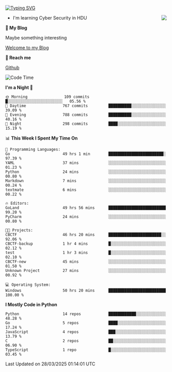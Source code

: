 [![Typing SVG](https://readme-typing-svg.herokuapp.com?font=Fira+Code&pause=1000&random=false&width=450&height=60&lines=Hello+%F0%9F%91%8B%F0%9F%8F%BB;I'm+JBNRZ)](https://git.io/typing-svg)

<a href="#">
  <img align="right" src="https://github-readme-stats.vercel.app/api?username=JBNRZ&show_icons=true&bg_color=15,f2f7fd,E0EAFC" />
</a>

- I'm learning Cyber Security in HDU

 **🌱 My Blog**

Maybe something interesting

[Welcome to my Blog](https://jbnrz.com.cn/)

 **💬 Reach me** 

[Github](https://github.com/JBNRZ)


<!--START_SECTION:waka-->
![Code Time](http://img.shields.io/badge/Code%20Time-1%2C085%20hrs%2034%20mins-blue)

**I'm a Night 🦉** 

```text
🌞 Morning                109 commits         █░░░░░░░░░░░░░░░░░░░░░░░░   05.56 % 
🌆 Daytime                767 commits         ██████████░░░░░░░░░░░░░░░   39.09 % 
🌃 Evening                788 commits         ██████████░░░░░░░░░░░░░░░   40.16 % 
🌙 Night                  298 commits         ████░░░░░░░░░░░░░░░░░░░░░   15.19 % 
```


📊 **This Week I Spent My Time On** 

```text
💬 Programming Languages: 
Go                       49 hrs 1 min        ████████████████████████░   97.39 % 
YAML                     37 mins             ░░░░░░░░░░░░░░░░░░░░░░░░░   01.23 % 
Python                   24 mins             ░░░░░░░░░░░░░░░░░░░░░░░░░   00.80 % 
Markdown                 7 mins              ░░░░░░░░░░░░░░░░░░░░░░░░░   00.24 % 
textmate                 6 mins              ░░░░░░░░░░░░░░░░░░░░░░░░░   00.22 % 

🔥 Editors: 
GoLand                   49 hrs 56 mins      █████████████████████████   99.20 % 
PyCharm                  24 mins             ░░░░░░░░░░░░░░░░░░░░░░░░░   00.80 % 

🐱‍💻 Projects: 
CBCTF                    46 hrs 20 mins      ███████████████████████░░   92.06 % 
CBCTF-backup             1 hr 4 mins         █░░░░░░░░░░░░░░░░░░░░░░░░   02.12 % 
test                     1 hr 3 mins         █░░░░░░░░░░░░░░░░░░░░░░░░   02.10 % 
CBCTF-new                45 mins             ░░░░░░░░░░░░░░░░░░░░░░░░░   01.50 % 
Unknown Project          27 mins             ░░░░░░░░░░░░░░░░░░░░░░░░░   00.92 % 

💻 Operating System: 
Windows                  50 hrs 20 mins      █████████████████████████   100.00 % 
```

**I Mostly Code in Python** 

```text
Python                   14 repos            ████████████░░░░░░░░░░░░░   48.28 % 
Go                       5 repos             ████░░░░░░░░░░░░░░░░░░░░░   17.24 % 
JavaScript               4 repos             ███░░░░░░░░░░░░░░░░░░░░░░   13.79 % 
C                        2 repos             ██░░░░░░░░░░░░░░░░░░░░░░░   06.90 % 
TypeScript               1 repo              █░░░░░░░░░░░░░░░░░░░░░░░░   03.45 % 
```




 Last Updated on 28/03/2025 01:14:01 UTC
<!--END_SECTION:waka-->
